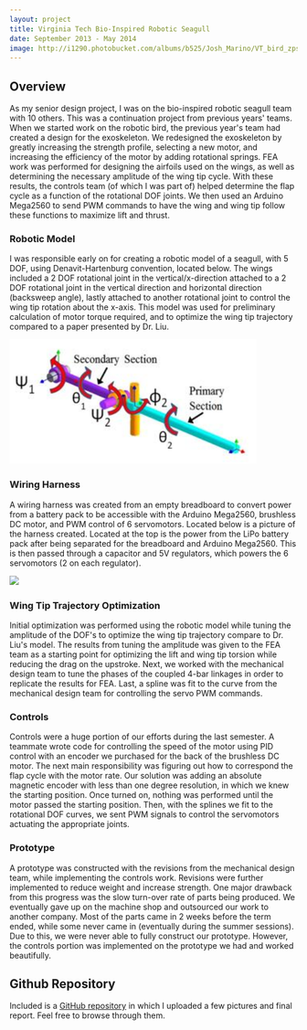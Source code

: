 ```yaml
---
layout: project
title: Virginia Tech Bio-Inspired Robotic Seagull
date: September 2013 - May 2014
image: http://i1290.photobucket.com/albums/b525/Josh_Marino/VT_bird_zps9wb7lz2f.png
---
```


## Overview
As my senior design project, I was on the bio-inspired robotic seagull team with 10 others. This was a continuation project from previous years' teams. When we started work on the robotic bird, the previous year's team had created a design for the exoskeleton. We redesigned the exoskeleton by greatly increasing the strength profile, selecting a new motor, and increasing the efficiency of the motor by adding rotational springs. FEA work was performed for designing the airfoils used on the wings, as well as determining the necessary amplitude of the wing tip cycle. With these results, the controls team (of which I was part of) helped determine the flap cycle as a function of the rotational DOF joints. We then used an Arduino Mega2560 to send PWM commands to have the wing and wing tip follow these functions to maximize lift and thrust.
 

### Robotic Model
I was responsible early on for creating a robotic model of a seagull, with 5 DOF, using Denavit-Hartenburg convention, located below. The wings included a 2 DOF rotational joint in the vertical/x-direction attached to a 2 DOF rotational joint in the vertical direction and horizontal direction (backsweep angle), lastly attached to another rotational joint to control the wing tip rotation about the x-axis. This model was used for preliminary calculation of motor torque required, and to optimize the wing tip trajectory compared to a paper presented by Dr. Liu.

![robotic_model](https://raw.githubusercontent.com/JoshMarino/VT_Robotic_Bird/master/VT_bird_robotic_model.png)


### Wiring Harness
A wiring harness was created from an empty breadboard to convert power from a battery pack to be accessible with the Arduino Mega2560, brushless DC motor, and PWM control of 6 servomotors. Located below is a picture of the harness created. Located at the top is the power from the LiPo battery pack after being separated for the breadboard and Arduino Mega2560. This is then passed through a capacitor and 5V regulators, which powers the 6 servomotors (2 on each regulator).

<img src="https://raw.githubusercontent.com/JoshMarino/VT_Robotic_Bird/master/VT_bird_wiring_harness.png" width="768">


### Wing Tip Trajectory Optimization
Initial optimization was performed using the robotic model while tuning the amplitude of the DOF's to optimize the wing tip trajectory compare to Dr. Liu's model. The results from tuning the amplitude was given to the FEA team as a starting point for optimizing the lift and wing tip torsion while reducing the drag on the upstroke. Next, we worked with the mechanical design team to tune the phases of the coupled 4-bar linkages in order to replicate the results for FEA. Last, a spline was fit to the curve from the mechanical design team for controlling the servo PWM commands.

### Controls
Controls were a huge portion of our efforts during the last semester. A teammate wrote code for controlling the speed of the motor using PID control with an encoder we purchased for the back of the brushless DC motor. The next main responsibility was figuring out how to correspond the flap cycle with the motor rate. Our solution was adding an absolute magnetic encoder with less than one degree resolution, in which we knew the starting position. Once turned on, nothing was performed until the motor passed the starting position. Then, with the splines we fit to the rotational DOF curves, we sent PWM signals to control the servomotors actuating the appropriate joints.

### Prototype
A prototype was constructed with the revisions from the mechanical design team, while implementing the controls work. Revisions were further implemented to reduce weight and increase strength. One major drawback from this progress was the slow turn-over rate of parts being produced. We eventually gave up on the machine shop and outsourced our work to another company. Most of the parts came in 2 weeks before the term ended, while some never came in (eventually during the summer sessions). Due to this, we were never able to fully construct our prototype. However, the controls portion was implemented on the prototype we had and worked beautifully.

## Github Repository
Included is a [GitHub repository](https://github.com/JoshMarino/VT_Robotic_Bird) in which I uploaded a few pictures and final report. Feel free to browse through them.
